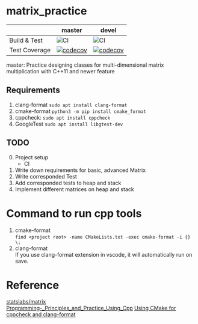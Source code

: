 # matrix_practice
|   | master  | devel  |
|---|---|---|
| Build & Test  | ![CI](https://github.com/lentychang/matrix_practice/workflows/CI/badge.svg?branch=master) | ![CI](https://github.com/lentychang/matrix_practice/workflows/CI/badge.svg?branch=master) |
| Test Coverage  | [![codecov](https://codecov.io/gh/lentychang/matrix_practice/branch/master/graph/badge.svg)](https://codecov.io/gh/lentychang/matrix_practice) | [![codecov](https://codecov.io/gh/lentychang/matrix_practice/branch/devel/graph/badge.svg)](https://codecov.io/gh/lentychang/matrix_practice) |

master:
Practice designing classes for multi-dimensional matrix multiplication with C++11 and newer feature

## Requirements
1. clang-format `sudo apt install clang-format`
2. cmake-format `python3 -m pip install cmake_format`
3. cppcheck: `sudo apt install cppcheck`
4. GoogleTest `sudo apt install libgtest-dev`  

## TODO
0. Project setup  
    - CI  
1. Write down requirements for basic, advanced Matrix  
2. Write corresponded Test  
3. Add corresponded tests to heap and stack  
4. Implement different matrices on heap and stack  


# Command to run cpp tools
1. cmake-format  
  `find <project root> -name CMakeLists.txt -exec cmake-format -i {} \;`  
2. clang-format  
    If you use clang-format extension in vscode, it will automatically run on save.


# Reference
[statslabs/matrix](https://github.com/statslabs/matrix.git)  
[Programming-_Principles_and_Practice_Using_Cpp](https://github.com/BjarneStroustrup/Programming-_Principles_and_Practice_Using_Cpp.git)
[Using CMake for cppcheck and clang-format](https://arcanis.me/en/2015/10/17/cppcheck-and-clang-format)
